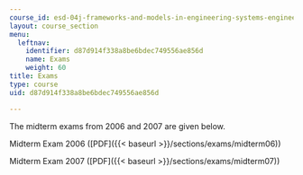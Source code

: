```yaml
---
course_id: esd-04j-frameworks-and-models-in-engineering-systems-engineering-system-design-spring-2007
layout: course_section
menu:
  leftnav:
    identifier: d87d914f338a8be6bdec749556ae856d
    name: Exams
    weight: 60
title: Exams
type: course
uid: d87d914f338a8be6bdec749556ae856d

---
```


The midterm exams from 2006 and 2007 are given below.

Midterm Exam 2006 ([PDF]({{< baseurl >}}/sections/exams/midterm06))

Midterm Exam 2007 ([PDF]({{< baseurl >}}/sections/exams/midterm07))